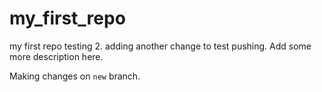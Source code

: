 # my_first_repo
my first repo testing 2. adding another change to test pushing. Add some more description here.

Making changes on `new` branch. 